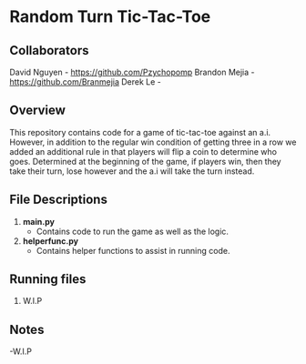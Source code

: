 # Random Turn Tic-Tac-Toe

## Collaborators

David Nguyen - https://github.com/Pzychopomp
Brandon Mejia - https://github.com/Branmejia
Derek Le -

## Overview

This repository contains code for a game of tic-tac-toe against an a.i. However,
in addition to the regular win condition of getting three in a row we added an 
additional rule in that players will flip a coin to determine who goes. Determined
at the beginning of the game, if players win, then they take their turn, lose however 
and the a.i will take the turn instead.

## File Descriptions

1. **main.py**
   - Contains code to run the game as well as the logic.
2. **helperfunc.py**
   - Contains helper functions to assist in running code.

## Running files

1. W.I.P

## Notes

-W.I.P
